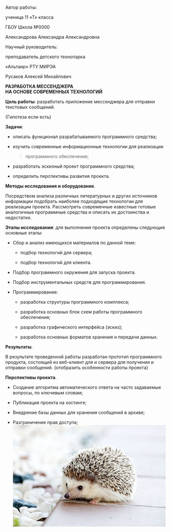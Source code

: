 Автор работы:

ученица 11 «Т» класса

ГБОУ Школа №0000

Александрова Александра Александровна

Научный руководитель:

преподаватель детского технопарка

«Альтаир» РТУ МИРЭА

Русаков Алексей Михайлович

**РАЗРАБОТКА МЕССЕНДЖЕРА\
НА ОСНОВЕ СОВРЕМЕННЫХ ТЕХНОЛОГИЙ**

**Цель работы**: разработать приложение мессенджера для отправки
текстовых сообщений.

{Гипотеза если есть}

**Задачи**:

-   описать функционал разрабатываемого программного средства;

-   изучить современные информационные технологии для реализации
    > программного обеспечения;

-   разработать эскизный проект программного средства;

-   определить перспективы развития проекта.

**Методы исследования и оборудование**.

Посредством анализа различных литературных и других источников
информации подобрать наиболее подходящие технологии для реализации
проекта. Рассмотреть современные известные готовые аналогичные
программные средства и описать их достоинства и недостатки.

**Этапы исследования**: для выполнения проекта определены следующие
основные этапы:

-   Сбор и анализ имеющихся материалов по данной теме:

    -   подбор технологий для сервера;

    -   подбор технологий для клиента.

<!-- -->

-   Подбор программного окружения для запуска проекта.

-   Подбор инструментальных средств для программирования.

-   Программирование:

    -   разработка структуры программного комплекса;

    -   разработка основных блок схем работы программного обеспечения;

    -   разработка графического интерфейса (эскиз);

    -   разработка основных форматов хранения и передачи данных.

**Результаты**.

В результате проведенной работы разработан прототип программного
продукта, состоящий из веб-клиент для и сервера для получения и отправки
сообщений. {отобразить особенности работы проекта}

**Перспективы проекта**.

-   Создание алгоритма автоматического ответа на часто задаваемые
    вопросы, по ключевым словам;

-   Публикация проекта на хостинге;

-   Внедрение базы данных для хранения сообщений в архиве;

-   Разграничение прав доступа;
![image](https://github.com/elixxa/test.A/blob/main/%D0%B5%D0%B6.jpg)
